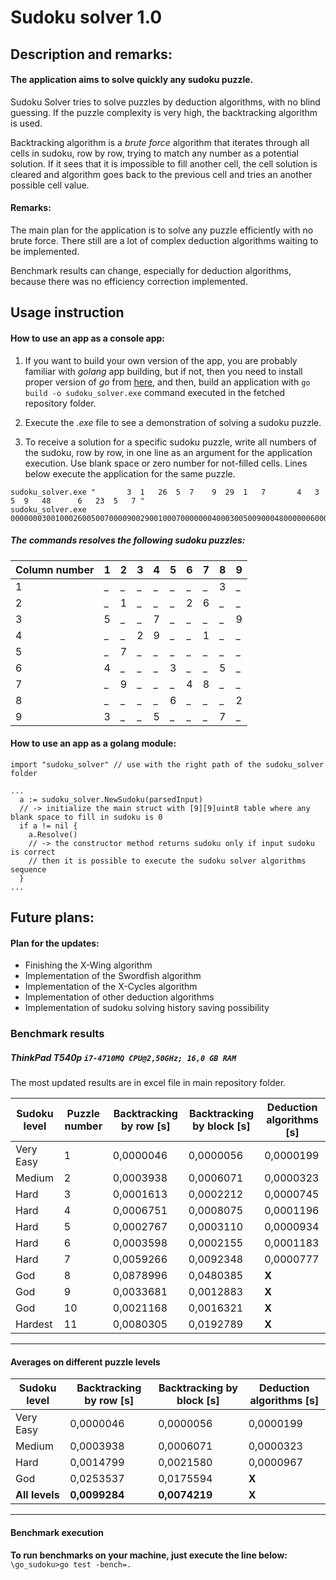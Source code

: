 # Sudoku solver 1.0

## Description and remarks:
#### The application aims to solve quickly any sudoku puzzle.

   Sudoku Solver tries to solve puzzles by deduction algorithms, with no blind guessing. If the puzzle complexity is very high, the backtracking algorithm is used.

   Backtracking algorithm is a *brute force* algorithm that iterates through all cells in sudoku, row by row, trying to match any number as a potential solution. If it sees that it is impossible to fill another cell, the cell solution is cleared and algorithm goes back to the previous cell and tries an another possible cell value.

#### Remarks:
The main plan for the application is to solve any puzzle efficiently with no brute force. There still are a lot of complex deduction algorithms waiting to be implemented.

Benchmark results can change, especially for deduction algorithms, because there was no efficiency correction implemented.

## Usage instruction

#### How to use an app as a console app:

1. If you want to build your own version of the app, you are probably familiar with *golang* app building, but if not, then you need to install proper version of *go* from [here](https://golang.org/dl/), and then, build an application with `go build -o sudoku_solver.exe` command executed in the fetched repository folder. 

2. Execute the *.exe* file to see a demonstration of solving a sudoku puzzle.

3. To receive a solution for a specific sudoku puzzle, write all numbers of the sudoku, row by row, in one line as an argument for the application execution. Use blank space or zero number for not-filled cells. Lines below execute the application for the same puzzle. 




```
sudoku_solver.exe "       3  1   26  5  7    9  29  1   7       4   3  5  9   48      6   23  5   7 "
sudoku_solver.exe 000000030010002600500700009002900100070000000400030050090004800000060002300500070
```

##### The commands resolves the following sudoku puzzles:

Column number | 1 | 2 | 3 | 4 | 5 | 6 | 7 | 8 | 9
------------- | - | - | - | - | - | - | - | - | -
1 | _ | _ | _ | _ | _ | _ | _ | 3 | _
2 | _ | 1 | _ | _ | _ | 2 | 6 | _ | _
3 | 5 | _ | _ | 7 | _ | _ | _ | _ | 9
4 | _ | _ | 2 | 9 | _ | _ | 1 | _ | _
5 | _ | 7 | _ | _ | _ | _ | _ | _ | _
6 | 4 | _ | _ | _ | 3 | _ | _ | 5 | _
7 | _ | 9 | _ | _ | _ | 4 | 8 | _ | _
8 | _ | _ | _ | _ | 6 | _ | _ | _ | 2
9 | 3 | _ | _ | 5 | _ | _ | _ | 7 | _



#### How to use an app as a golang module:

```golang
import "sudoku_solver" // use with the right path of the sudoku_solver folder
```

```golang
...
  a := sudoku_solver.NewSudoku(parsedInput) 
  // -> initialize the main struct with [9][9]uint8 table where any blank space to fill in sudoku is 0
  if a != nil {
    a.Resolve()
    // -> the constructor method returns sudoku only if input sudoku is correct
    // then it is possible to execute the sudoku solver algorithms sequence
  }
...
```

## Future plans:

#### Plan for the updates:
* Finishing the X-Wing algorithm
* Implementation of the Swordfish algorithm
* Implementation of the X-Cycles algorithm
* Implementation of other deduction algorithms
* Implementation of sudoku solving history saving possibility

### Benchmark results

##### ThinkPad T540p `i7-4710MQ CPU@2,50GHz; 16,0 GB RAM`

The most updated results are in excel file in main repository folder.

Sudoku level | Puzzle number | Backtracking by row [s] | Backtracking by block [s] | Deduction algorithms [s]
------------ | ------------- | ----------------------- | ------------------------- | ------------------------
Very Easy  | 1     |     0,0000046    |    0,0000056    |    0,0000199
Medium     | 2     |     0,0003938    |    0,0006071    |    0,0000323
Hard       | 3     |     0,0001613    |    0,0002212    |    0,0000745
Hard       | 4     |     0,0006751    |    0,0008075    |    0,0001196
Hard       | 5     |     0,0002767    |    0,0003110    |    0,0000934
Hard       | 6     |     0,0003598    |    0,0002155    |    0,0001183
Hard       | 7     |     0,0059266    |    0,0092348    |    0,0000777
God        | 8     |     0,0878996    |    0,0480385    |    **X**
God        | 9     |     0,0033681    |    0,0012883    |    **X**
God        | 10    |     0,0021168    |    0,0016321    |    **X**
Hardest    | 11    |     0,0080305    |    0,0192789    |    **X**

--------------------------------------------

#### Averages on different puzzle levels

Sudoku level | Backtracking by row [s] | Backtracking by block [s] | Deduction algorithms [s]
------------ | ----------------------- | ------------------------- | ------------------------
Very Easy  | 0,0000046    |    0,0000056  |    0,0000199
Medium     | 0,0003938    |    0,0006071  |    0,0000323
Hard       | 0,0014799    |    0,0021580  |    0,0000967
God        | 0,0253537    |    0,0175594  |    **X**
**All levels**| **0,0099284**| **0,0074219** |    **X**

-----------------------------------------

#### Benchmark execution
**To run benchmarks on your machine, just execute the line below:**
`\go_sudoku>go test -bench=.`
